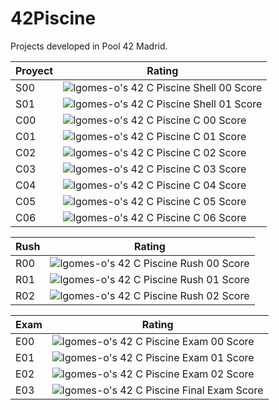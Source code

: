 # 42Piscine
Projects developed in Pool 42 Madrid.

| Proyect | Rating |
|--------|-------|
| S00 |![lgomes-o's 42 C Piscine Shell 00 Score](https://badge42.vercel.app/api/v2/cl4osmqtg006109jvtxcd7k3u/project/2585202)|
| S01 |![lgomes-o's 42 C Piscine Shell 01 Score](https://badge42.vercel.app/api/v2/cl4osmqtg006109jvtxcd7k3u/project/2586974)|
| C00 |![lgomes-o's 42 C Piscine C 00 Score](https://badge42.vercel.app/api/v2/cl4osmqtg006109jvtxcd7k3u/project/2587955)|
| C01 |![lgomes-o's 42 C Piscine C 01 Score](https://badge42.vercel.app/api/v2/cl4osmqtg006109jvtxcd7k3u/project/2592253)|
| C02 |![lgomes-o's 42 C Piscine C 02 Score](https://badge42.vercel.app/api/v2/cl4osmqtg006109jvtxcd7k3u/project/2595757)|
| C03 |![lgomes-o's 42 C Piscine C 03 Score](https://badge42.vercel.app/api/v2/cl4osmqtg006109jvtxcd7k3u/project/2597958)|
| C04 |![lgomes-o's 42 C Piscine C 04 Score](https://badge42.vercel.app/api/v2/cl4osmqtg006109jvtxcd7k3u/project/2600339)|
| C05 |![lgomes-o's 42 C Piscine C 05 Score](https://badge42.vercel.app/api/v2/cl4osmqtg006109jvtxcd7k3u/project/2605131)|
| C06 |![lgomes-o's 42 C Piscine C 06 Score](https://badge42.vercel.app/api/v2/cl4osmqtg006109jvtxcd7k3u/project/2605133)|

| Rush | Rating |
|--------|-------|
| R00 |![lgomes-o's 42 C Piscine Rush 00 Score](https://badge42.vercel.app/api/v2/cl4osmqtg006109jvtxcd7k3u/project/2588505)|
| R01 |![lgomes-o's 42 C Piscine Rush 01 Score](https://badge42.vercel.app/api/v2/cl4osmqtg006109jvtxcd7k3u/project/2593767)|
| R02 |![lgomes-o's 42 C Piscine Rush 02 Score](https://badge42.vercel.app/api/v2/cl4osmqtg006109jvtxcd7k3u/project/2600342)|

| Exam | Rating |
|--------|-------|
| E00 |![lgomes-o's 42 C Piscine Exam 00 Score](https://badge42.vercel.app/api/v2/cl4osmqtg006109jvtxcd7k3u/project/2587499)|
| E01 |![lgomes-o's 42 C Piscine Exam 01 Score](https://badge42.vercel.app/api/v2/cl4osmqtg006109jvtxcd7k3u/project/2595351)|
| E02 |![lgomes-o's 42 C Piscine Exam 02 Score](https://badge42.vercel.app/api/v2/cl4osmqtg006109jvtxcd7k3u/project/2600341)|
| E03 |![lgomes-o's 42 C Piscine Final Exam Score](https://badge42.vercel.app/api/v2/cl4osmqtg006109jvtxcd7k3u/project/2606061)|
